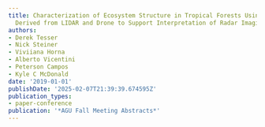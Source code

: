 ```yaml
---
title: Characterization of Ecosystem Structure in Tropical Forests Using Point Clouds
  Derived from LIDAR and Drone to Support Interpretation of Radar Imaging Data Sets
authors:
- Derek Tesser
- Nick Steiner
- Viviiana Horna
- Alberto Vicentini
- Peterson Campos
- Kyle C McDonald
date: '2019-01-01'
publishDate: '2025-02-07T21:39:39.674595Z'
publication_types:
- paper-conference
publication: '*AGU Fall Meeting Abstracts*'
---
```

